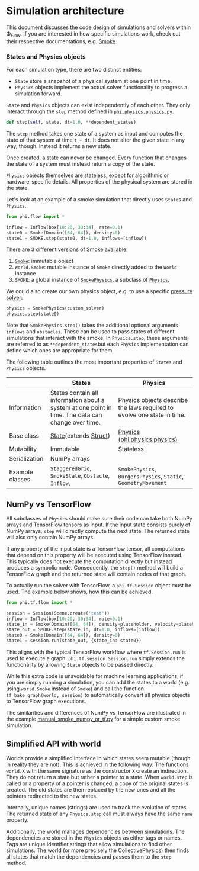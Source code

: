 # Simulation architecture

This document discusses the code design of simulations and solvers within Φ<sub>*Flow*</sub>.
If you are interested in how specific simulations work, check out their respective documentations, e.g.
[Smoke](Smoke_Simulation.md).

### States and Physics objects

For each simulation type, there are two distinct entities:

- `State` store a snapshot of a physical system at one point in time.
- `Physics` objects implement the actual solver functionality to progress a simulation forward.

`State` and `Physics` objects can exist independently of each other.
They only interact through the `step` method defined in [`phi.physics.physics.py`](../phi/physics/physics.py).

```python
def step(self, state, dt=1.0, **dependent_states)
```

The `step` method takes one state of a system as input and computes the state of that system at time `t + dt`.
It does not alter the given state in any way, though. Instead it returns a new state.

Once created, a state can never be changed. Every function that changes the state of a system must instead return a copy of the state.

`Physics` objects themselves are stateless, except for algorithmic or hardware-specific details.
All properties of the physical system are stored in the state.

Let's look at an example of a smoke simulation that directly uses `State`s and `Physics`.

```python
from phi.flow import *

inflow = Inflow(box[10:20, 30:34], rate=0.1)
state0 = Smoke(Domain([64, 64]), density=0)
state1 = SMOKE.step(state0, dt=1.0, inflows=[inflow])
```

There are 3 different versions of Smoke available:

1. [`Smoke`](../phi/physics/smoke.py): immutable object
2. `World.Smoke`: mutable instance of `Smoke` directly added to the `World` instance
3. `SMOKE`: a global instance of [`SmokePhysics`](../phi/physics/smoke.py), a subclass of [`Physics`](../phi/physics/physics.py).

We could also create our own physics object, e.g. to use a specific [pressure solver](Pressure_Solvers.md):

```python
physics = SmokePhysics(custom_solver)
physics.step(state0)
```

Note that `SmokePhysics.step()` takes the additional optional arguments `inflows` and `obstacles`.
These can be used to pass states of different simulations that interact with the smoke.
In `Physics.step`, these arguments are referred to as `**dependent_states`but
each `Physics` implementation can define which ones are appropriate for them.

The following table outlines the most important properties of `States` and `Physics` objects.

|                 | States                                                                                                | Physics                                                                                  |
|-----------------|-------------------------------------------------------------------------------------------------------|------------------------------------------------------------------------------------------|
| Information     | States contain all information about a system at one point in time. The data can change over time.    | Physics objects describe the laws required to evolve one state in time.                  |
| Base class      | [State](../phi/physics.physics.py)(extends [Struct](../phi/struct/stuct.py))                          | [Physics](../phi/physics/physics.py) [(phi.physics.physics)](../phi/physics/physics.py) |
| Mutability      | Immutable                                                                                             | Stateless                                                                                |
| Serialization   | NumPy arrays                                                                                          |                                                                                          |
| Example classes | `StaggeredGrid`, `SmokeState`, `Obstacle`, `Inflow`,                                                  | `SmokePhysics`, `BurgersPhysics`, `Static`, `GeometryMovement`                            |

## NumPy vs TensorFlow

All subclasses of `Physics` should make sure their code can take both NumPy arrays and TensorFlow tensors as input.
If the input state consists purely of NumPy arrays, `step` will directly compute the next state.
The returned state will also only contain NumPy arrays.

If any property of the input state is a TensorFlow tensor, all computations that depend on this property will be executed using TensorFlow instead. This typically does not execute the computation directly but instead produces a symbolic node.
Consequently, the `step()` method will build a TensorFlow graph and the returned state will contain nodes of that graph.

To actually run the solver with TensorFlow, a `phi.tf.Session` object must be used. The example below shows, how this can be achieved.

```python
from phi.tf.flow import *

session = Session(Scene.create('test'))
inflow = Inflow(box[10:20, 30:34], rate=0.1)
state_in = Smoke(Domain([64, 64]), density=placeholder, velocity=placeholder)
state_out = SMOKE.step(state_in, dt=1.0, inflows=[inflow])
state0 = Smoke(Domain([64, 64]), density=0)
state1 = session.run(state_out, {state_in: state0})
```

This aligns with the typical TensorFlow workflow where `tf.Session.run` is used to execute a graph.
`phi.tf.session.Session.run` simply extends the functionality by allowing `State` objects to be passed directly.

While this extra code is unavoidable for machine learning applications, if you are simply running a simulation, you
can add the states to a world (e.g. using `world.Smoke` instead of `Smoke`) and call the function
`tf_bake_graph(world, session)` to automatically convert all physics objects to TensorFlow graph executions.

The similarities and differences of NumPy vs TensorFlow are illustrated in the example 
[manual_smoke_numpy_or_tf.py](../demos/manual_smoke_numpy_or_tf.py) for a simple custom smoke simulation.

## Simplified API with world

Worlds provide a simplified interface in which states seem mutable (though in reality they are not).
This is achieved in the following way:
The functions `world.X` with the same signature as the constructor `X` create an indirection.
They do not return a state but rather a pointer to a state.
When `world.step` is called or a property of a pointer is changed, a copy of the original states is created.
The old states are then replaced by the new ones and all the pointers redirected to the new states.

Internally, unique names (strings) are used to track the evolution of states.
The returned state of any `Physics.step` call must always have the same `name` property.

Additionally, the world manages dependencies between simulations.
The dependencies are stored in the `Physics` objects as either tags or names.
Tags are unique identifier strings that allow simulations to find other simulations.
The world (or more precisely the [CollectivePhysics](../phi/physics/collective.py)) then finds all states that match the dependencies and passes them to the `step` method.
